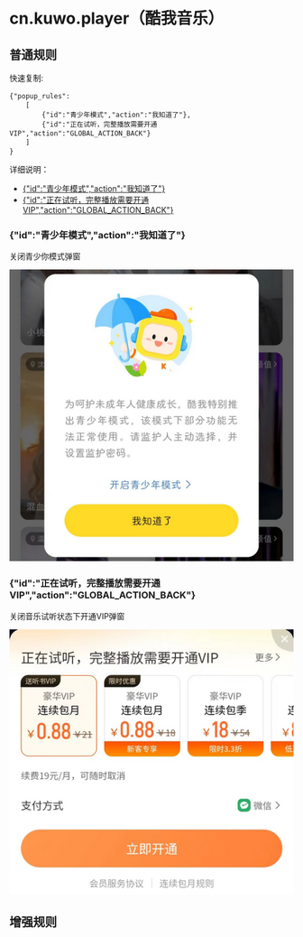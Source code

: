 # cn.kuwo.player（酷我音乐）

## 普通规则

快速复制:
```
{"popup_rules":
    [
        {"id":"青少年模式","action":"我知道了"},
        {"id":"正在试听，完整播放需要开通VIP","action":"GLOBAL_ACTION_BACK"}
    ]
}
```
详细说明：
- [{"id":"青少年模式","action":"我知道了"}](#id青少年模式action我知道了)
- [{"id":"正在试听，完整播放需要开通VIP","action":"GLOBAL_ACTION_BACK"}](#id正在试听完整播放需要开通vipactionglobal_action_back)

### {"id":"青少年模式","action":"我知道了"}
关闭青少你模式弹窗

![](./assets/青少年模式.jpg)

### {"id":"正在试听，完整播放需要开通VIP","action":"GLOBAL_ACTION_BACK"}
关闭音乐试听状态下开通VIP弹窗

![](./assets/音乐试听状态下开通VIP弹窗.jpg)

## 增强规则
